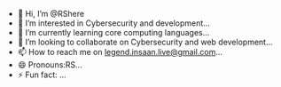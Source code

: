 - 👋 Hi, I’m @RShere
- 👀 I’m interested in Cybersecurity and development...
- 🌱 I’m currently learning core computing languages...
- 💞️ I’m looking to collaborate on Cybersecurity and web development...
- 📫 How to reach me on legend.insaan.live@gmail.com...
- 😄 Pronouns:RS...
- ⚡ Fun fact: ...

<!---
RShere/RShere is a ✨ special ✨ repository because its `README.md` (this file) appears on your GitHub profile.
You can click the Preview link to take a look at your changes.
--->
